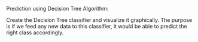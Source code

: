 Prediction using Decision Tree Algorithm: 


Create the Decision Tree classifier and visualize it graphically. The purpose is if we feed any new data to this classifier, it would be able to predict the right class accordingly.

